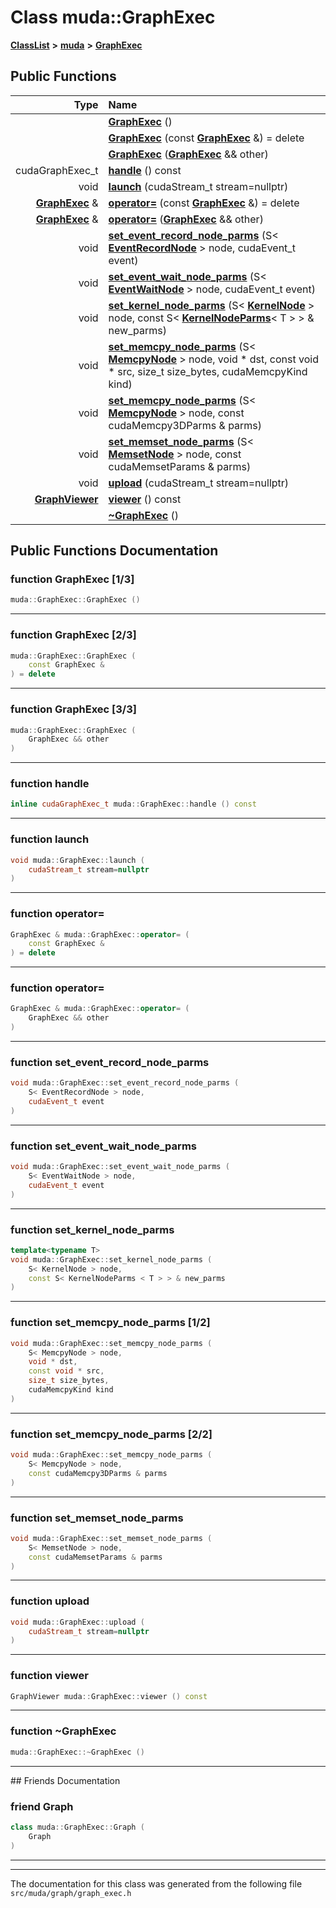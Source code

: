 

# Class muda::GraphExec



[**ClassList**](annotated.md) **>** [**muda**](namespacemuda.md) **>** [**GraphExec**](classmuda_1_1_graph_exec.md)










































## Public Functions

| Type | Name |
| ---: | :--- |
|   | [**GraphExec**](#function-graphexec-13) () <br> |
|   | [**GraphExec**](#function-graphexec-23) (const [**GraphExec**](classmuda_1_1_graph_exec.md) &) = delete<br> |
|   | [**GraphExec**](#function-graphexec-33) ([**GraphExec**](classmuda_1_1_graph_exec.md) && other) <br> |
|  cudaGraphExec\_t | [**handle**](#function-handle) () const<br> |
|  void | [**launch**](#function-launch) (cudaStream\_t stream=nullptr) <br> |
|  [**GraphExec**](classmuda_1_1_graph_exec.md) & | [**operator=**](#function-operator) (const [**GraphExec**](classmuda_1_1_graph_exec.md) &) = delete<br> |
|  [**GraphExec**](classmuda_1_1_graph_exec.md) & | [**operator=**](#function-operator_1) ([**GraphExec**](classmuda_1_1_graph_exec.md) && other) <br> |
|  void | [**set\_event\_record\_node\_parms**](#function-set_event_record_node_parms) (S&lt; [**EventRecordNode**](classmuda_1_1_event_record_node.md) &gt; node, cudaEvent\_t event) <br> |
|  void | [**set\_event\_wait\_node\_parms**](#function-set_event_wait_node_parms) (S&lt; [**EventWaitNode**](classmuda_1_1_event_wait_node.md) &gt; node, cudaEvent\_t event) <br> |
|  void | [**set\_kernel\_node\_parms**](#function-set_kernel_node_parms) (S&lt; [**KernelNode**](classmuda_1_1_kernel_node.md) &gt; node, const S&lt; [**KernelNodeParms**](classmuda_1_1_kernel_node_parms.md)&lt; T &gt; &gt; & new\_parms) <br> |
|  void | [**set\_memcpy\_node\_parms**](#function-set_memcpy_node_parms-12) (S&lt; [**MemcpyNode**](classmuda_1_1_memcpy_node.md) &gt; node, void \* dst, const void \* src, size\_t size\_bytes, cudaMemcpyKind kind) <br> |
|  void | [**set\_memcpy\_node\_parms**](#function-set_memcpy_node_parms-22) (S&lt; [**MemcpyNode**](classmuda_1_1_memcpy_node.md) &gt; node, const cudaMemcpy3DParms & parms) <br> |
|  void | [**set\_memset\_node\_parms**](#function-set_memset_node_parms) (S&lt; [**MemsetNode**](classmuda_1_1_memset_node.md) &gt; node, const cudaMemsetParams & parms) <br> |
|  void | [**upload**](#function-upload) (cudaStream\_t stream=nullptr) <br> |
|  [**GraphViewer**](classmuda_1_1_graph_viewer.md) | [**viewer**](#function-viewer) () const<br> |
|   | [**~GraphExec**](#function-graphexec) () <br> |




























## Public Functions Documentation




### function GraphExec [1/3]

```C++
muda::GraphExec::GraphExec () 
```




<hr>



### function GraphExec [2/3]

```C++
muda::GraphExec::GraphExec (
    const GraphExec &
) = delete
```




<hr>



### function GraphExec [3/3]

```C++
muda::GraphExec::GraphExec (
    GraphExec && other
) 
```




<hr>



### function handle 

```C++
inline cudaGraphExec_t muda::GraphExec::handle () const
```




<hr>



### function launch 

```C++
void muda::GraphExec::launch (
    cudaStream_t stream=nullptr
) 
```




<hr>



### function operator= 

```C++
GraphExec & muda::GraphExec::operator= (
    const GraphExec &
) = delete
```




<hr>



### function operator= 

```C++
GraphExec & muda::GraphExec::operator= (
    GraphExec && other
) 
```




<hr>



### function set\_event\_record\_node\_parms 

```C++
void muda::GraphExec::set_event_record_node_parms (
    S< EventRecordNode > node,
    cudaEvent_t event
) 
```




<hr>



### function set\_event\_wait\_node\_parms 

```C++
void muda::GraphExec::set_event_wait_node_parms (
    S< EventWaitNode > node,
    cudaEvent_t event
) 
```




<hr>



### function set\_kernel\_node\_parms 

```C++
template<typename T>
void muda::GraphExec::set_kernel_node_parms (
    S< KernelNode > node,
    const S< KernelNodeParms < T > > & new_parms
) 
```




<hr>



### function set\_memcpy\_node\_parms [1/2]

```C++
void muda::GraphExec::set_memcpy_node_parms (
    S< MemcpyNode > node,
    void * dst,
    const void * src,
    size_t size_bytes,
    cudaMemcpyKind kind
) 
```




<hr>



### function set\_memcpy\_node\_parms [2/2]

```C++
void muda::GraphExec::set_memcpy_node_parms (
    S< MemcpyNode > node,
    const cudaMemcpy3DParms & parms
) 
```




<hr>



### function set\_memset\_node\_parms 

```C++
void muda::GraphExec::set_memset_node_parms (
    S< MemsetNode > node,
    const cudaMemsetParams & parms
) 
```




<hr>



### function upload 

```C++
void muda::GraphExec::upload (
    cudaStream_t stream=nullptr
) 
```




<hr>



### function viewer 

```C++
GraphViewer muda::GraphExec::viewer () const
```




<hr>



### function ~GraphExec 

```C++
muda::GraphExec::~GraphExec () 
```




<hr>## Friends Documentation





### friend Graph 

```C++
class muda::GraphExec::Graph (
    Graph
) 
```




<hr>

------------------------------
The documentation for this class was generated from the following file `src/muda/graph/graph_exec.h`

